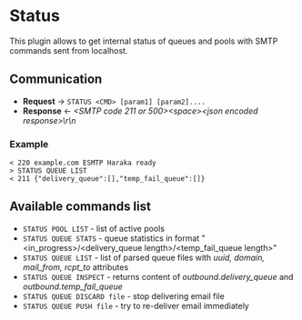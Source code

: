 # Status

This plugin allows to get internal status of queues and pools with SMTP commands sent from localhost.  

## Communication

- **Request** &rarr; `STATUS <CMD> [param1] [param2]....`
- **Response** &larr; *&lt;SMTP code 211 or 500>&lt;space>&lt;json encoded response>\r\n*

### Example
```
< 220 example.com ESMTP Haraka ready
> STATUS QUEUE LIST
< 211 {"delivery_queue":[],"temp_fail_queue":[]}
```

## Available commands list

* `STATUS POOL LIST` - list of active pools
* `STATUS QUEUE STATS` - queue statistics in format "<in_progress>/<delivery_queue length>/<temp_fail_queue length>" 
* `STATUS QUEUE LIST` - list of parsed queue files with *uuid, domain, mail_from, rcpt_to* attributes
* `STATUS QUEUE INSPECT` - returns content of *outbound.delivery_queue* and *outbound.temp_fail_queue*
* `STATUS QUEUE DISCARD file` - stop delivering email file
* `STATUS QUEUE PUSH file` - try to re-deliver email immediately 

